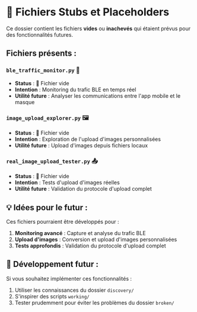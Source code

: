 # 📝 Fichiers Stubs et Placeholders

Ce dossier contient les fichiers **vides** ou **inachevés** qui étaient prévus pour des fonctionnalités futures.

## Fichiers présents :

### `ble_traffic_monitor.py` 📡
- **Status** : 📄 Fichier vide
- **Intention** : Monitoring du trafic BLE en temps réel
- **Utilité future** : Analyser les communications entre l'app mobile et le masque

### `image_upload_explorer.py` 🖼️
- **Status** : 📄 Fichier vide  
- **Intention** : Exploration de l'upload d'images personnalisées
- **Utilité future** : Upload d'images depuis fichiers locaux

### `real_image_upload_tester.py` 📤
- **Status** : 📄 Fichier vide
- **Intention** : Tests d'upload d'images réelles
- **Utilité future** : Validation du protocole d'upload complet

## 💡 Idées pour le futur :

Ces fichiers pourraient être développés pour :
1. **Monitoring avancé** : Capture et analyse du trafic BLE
2. **Upload d'images** : Conversion et upload d'images personnalisées
3. **Tests approfondis** : Validation du protocole d'upload complet

## 🚀 Développement futur :
Si vous souhaitez implémenter ces fonctionnalités :
1. Utiliser les connaissances du dossier `discovery/`
2. S'inspirer des scripts `working/` 
3. Tester prudemment pour éviter les problèmes du dossier `broken/`
